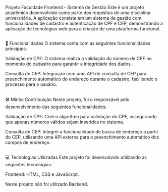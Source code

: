 Projeto Faculdade Frontend - Sistema de Gestão
Este é um projeto acadêmico desenvolvido como parte dos requisitos de uma disciplina universitária. A aplicação consiste em um sistema de gestão com funcionalidades de cadastro e autenticação de CPF e CEP, demonstrando a aplicação de tecnologias web para a criação de uma plataforma funcional.

##

🚀 Funcionalidades
O sistema conta com as seguintes funcionalidades principais:

Validação de CPF: O sistema realiza a validação do número de CPF no momento do cadastro para garantir a integridade dos dados.

Consulta de CEP: Integração com uma API de consulta de CEP para preenchimento automático do endereço durante o cadastro, facilitando o processo para o usuário.

##

🛠️ Minha Contribuição
Neste projeto, fui o responsável pelo desenvolvimento das seguintes funcionalidades:

Validação de CPF: Criei o algoritmo para validação do CPF, assegurando que apenas números válidos sejam inseridos no sistema.

Consulta de CEP: Integrei a funcionalidade de busca de endereço a partir do CEP, utilizando uma API externa para o preenchimento automático dos campos de endereço.

##

💻 Tecnologias Utilizadas
Este projeto foi desenvolvido utilizando as seguintes tecnologias:

Frontend: HTML, CSS e JavaScript.

Neste projeto não foi utilizado Backend. 
